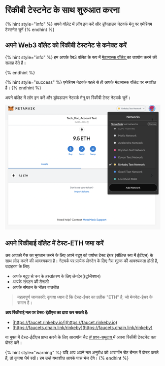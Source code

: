 # रिंकीबी टेस्टनेट के साथ शुरुआत करना

{% hint style="info" %}
अपने वॉलेट में लॉग इन करें और ड्रॉपडाउन नेटवर्क मेनू पर एथेरियम टेस्टनेट चुनें
{% endhint %}

## अपने Web3 वॉलेट को रिंकीबी टेस्टनेट से कनेक्ट करें

{% hint style="info" %}
हम आपके वेब3 वॉलेट के रूप में [मेटामास्क वॉलेट ](./)का उपयोग करने की सलाह देते हैं।


{% endhint %}

{% hint style="success" %}
एथेरियम नेटवर्क पहले से ही आपके मेटामास्क वॉलेट पर स्थापित है।
{% endhint %}

अपने वॉलेट में लॉग इन करें और ड्रॉपडाउन नेटवर्क मेनू पर रिंकीबी टेस्ट नेटवर्क चुनें।

![रिंकीबी टेस्टनेट चयन](<../../.gitbook/assets/Schermata 2022-02-03 alle 12.24.26.png>)

## अपने रिंकीबाई वॉलेट में टेस्ट-ETH जमा करें

अब आपको गैस का भुगतान करने के लिए अपने बटुए को पर्याप्त टेस्ट ईथर (संक्षिप्त रूप में ईटीएच) के साथ लोड करने की आवश्यकता है। नेटवर्क पर प्रत्येक लेनदेन के लिए गैस शुल्क की आवश्यकता होती है, उदाहरण के लिए:

* आपके बटुए से धन के हस्तांतरण के लिए लेनदेन((ट्रांजैक्शन)
* आपके संगठन की तैनाती
* आपके संगठन के भीतर बातचीत

> महत्वपूर्ण जानकारी: कृपया ध्यान दें कि टेस्ट-ईथर का प्रतीक "ETH" है, जो मेननेट-ईथर के समान है।

**आप रिंकीबाई नल पर टेस्ट-ईटीएच का दावा कर सकते हैं:**

* [https://faucet.rinkeby.io/](https://faucet.rinkeby.io)
* [https://faucets.chain.link/rinkeby](https://faucets.chain.link/rinkeby)

या मुफ्त में टेस्ट-ईटीएच प्राप्त करने के लिए आरागॉन चैट [# प्रश्न-समुदाय ](https://discord.com/channels/672466989217873929/694844628586856469)में अपना रिंकीबी टेस्टनेट पता पोस्ट करें।

{% hint style="warning" %}
यदि आप अपने नल अनुरोध को आरागॉन चैट चैनल में पोस्ट करते हैं, तो कृपया धैर्य रखें। हम उन्हें यथाशीघ्र आपके पास भेज देंगे।
{% endhint %}
